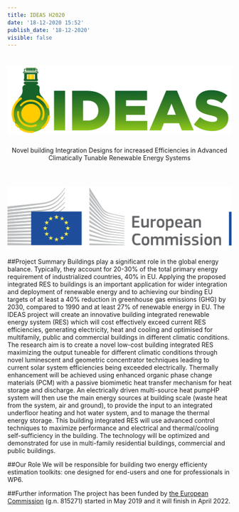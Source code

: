 ```yaml
---
title: IDEAS H2020
date: '18-12-2020 15:52'
publish_date: '18-12-2020'
visible: false
---
```


<div style="text-align: center">
<header>
<h1><img src="img/ideash2020.png" alt="IDEAS"> </h1>
<p>Novel building Integration Designs for increased Efficiencies in Advanced Climatically Tunable Renewable Energy Systems</p>
</header>
</div>

![EU Commission Logo](img/eu-commission.png)


##Project Summary
Buildings play a significant role in the global energy balance. Typically, they account for 20-30% of the total primary energy requirement of industrialized countries, 40% in EU. Applying the proposed integrated RES to buildings is an important application for wider integration and deployment of renewable energy and to achieving our binding EU targets of at least a 40% reduction in greenhouse gas emissions (GHG) by 2030, compared to 1990 and at least 27% of renewable energy in EU. The IDEAS project will create an innovative building integrated renewable energy system (RES) which will cost effectively exceed current RES efficiencies, generating electricity, heat and cooling and optimised for multifamily, public and commercial buildings in different climatic conditions. The research aim is to create a novel low-cost building integrated RES maximizing the output tuneable for different climatic conditions through novel luminescent and geometric concentrator techniques leading to current solar system efficiencies being exceeded electrically. Thermally enhancement will be achieved using enhanced organic phase change materials (PCM) with a passive biomimetic heat transfer mechanism for heat storage and discharge. An electrically driven multi-source heat pumpHP system will then use the main energy sources at building scale (waste heat from the system, air and ground), to provide the input to an integrated underfloor heating and hot water system, and to manage the thermal energy storage. This building integrated RES will use advanced control techniques to maximize performance and electrical and thermal/cooling self-sufficiency in the building. The technology will be optimized and demonstrated for use in multi-family residential buildings, commercial and public buildings.

##Our Role
We will be responsible for building two energy efficienty estimation toolkits: one designed for end-users and one for 
professionals in WP6.

##Further information
The project has been funded by [the European Commission](https://cordis.europa.eu/project/id/815271) (g.n. 815271) started in 
May 2019 and it will finish in April 2022. 
